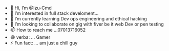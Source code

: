 - 👋 Hi, I’m @Izu-Cmd
- 👀 I’m interested in full stack develoment...
- 🌱 I’m currently learning Dev ops engineering and ethical hacking 
- 💞️ I’m looking to collaborate on gig with fiver be it web Dev or pen testing 
- 📫 How to reach me ...07013716052
- 😄 verba: ... Gamer
- ⚡ Fun fact: ... am just a chill guy 

<!---
Izu-Cmd/Izu-Cmd is a ✨ special ✨ repository because its `README.md` (this file) appears on your GitHub profile.
You can click the Preview link to take a look at your changes.
--->
